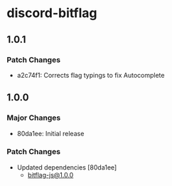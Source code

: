 # discord-bitflag

## 1.0.1

### Patch Changes

- a2c74f1: Corrects flag typings to fix Autocomplete

## 1.0.0

### Major Changes

- 80da1ee: Initial release

### Patch Changes

- Updated dependencies [80da1ee]
  - bitflag-js@1.0.0
